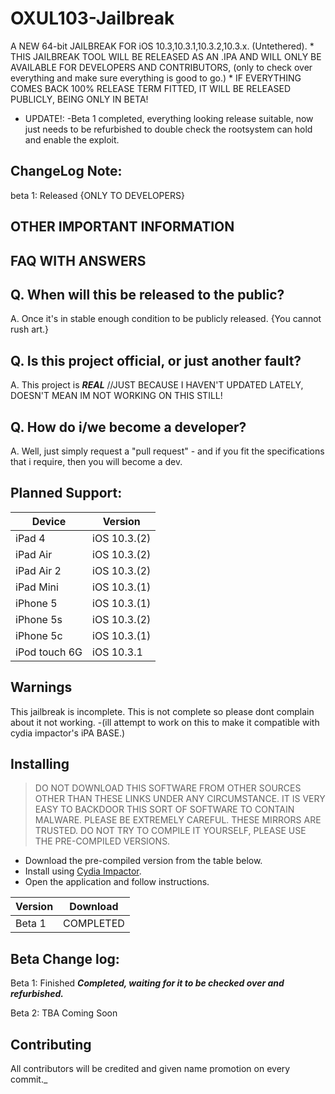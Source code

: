# OXUL103-Jailbreak
A NEW 64-bit JAILBREAK FOR iOS 10.3,10.3.1,10.3.2,10.3.x. (Untethered).
*
THIS JAILBREAK TOOL WILL BE RELEASED AS AN .IPA AND WILL ONLY BE AVAILABLE FOR DEVELOPERS AND CONTRIBUTORS, (only to check over everything and make sure everything is good to go.)
*
IF EVERYTHING COMES BACK 100% RELEASE TERM FITTED, IT WILL BE RELEASED PUBLICLY, BEING ONLY IN BETA!

* UPDATE!: -Beta 1 completed, everything looking release suitable, now just needs to be refurbished to double check the rootsystem can hold and enable the exploit.
## ChangeLog Note: 
beta 1: Released {ONLY TO DEVELOPERS} 

## OTHER IMPORTANT INFORMATION ##

## FAQ WITH ANSWERS
## Q. When will this be released to the public?
A. Once it's in stable enough condition to be publicly released. {You cannot rush art.}

## Q. Is this project official, or just another fault?
A. This project is _**REAL**_ //JUST BECAUSE I HAVEN'T UPDATED LATELY, DOESN'T MEAN IM NOT WORKING ON THIS STILL!

## Q. How do i/we become a developer?
A. Well, just simply request a "pull request" - and if you fit the specifications that i require, then you will become a dev.

## Planned Support:

| Device | Version |
|---------|----------|
| iPad 4  | iOS 10.3.(2) |
| iPad Air | iOS 10.3.(2) |
| iPad Air 2  | iOS 10.3.(2)|
| iPad Mini | iOS 10.3.(1) |
| iPhone 5  | iOS 10.3.(1) |
| iPhone 5s  | iOS 10.3.(2) |
| iPhone 5c | iOS 10.3.(1) |
| iPod touch 6G | iOS 10.3.1 | Update Note: iPod Touch 6G now only works with beta 1 on iOS 10.3.1 only for now.

## Warnings

This jailbreak is incomplete. This is not complete so please dont complain about it not working. -(ill attempt to work on this to make it compatible with cydia impactor's iPA BASE.)

## Installing

> DO NOT DOWNLOAD THIS SOFTWARE FROM OTHER SOURCES OTHER THAN THESE LINKS UNDER ANY CIRCUMSTANCE. IT IS VERY EASY TO BACKDOOR THIS SORT OF SOFTWARE TO CONTAIN MALWARE. PLEASE BE EXTREMELY CAREFUL. THESE MIRRORS ARE TRUSTED. DO NOT TRY TO COMPILE IT YOURSELF, PLEASE USE THE PRE-COMPILED VERSIONS.

* Download the pre-compiled version from the table below.
* Install using [Cydia Impactor](http://www.cydiaimpactor.com/).
* Open the application and follow instructions.

| Version | Download |
|---------|----------|
| Beta 1  | COMPLETED|

## Beta Change log:

Beta 1: Finished **_Completed, waiting for it to be checked over and refurbished._**

Beta 2: TBA Coming Soon

## Contributing
All contributors will be credited and given name promotion on every commit._
